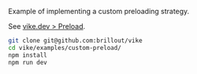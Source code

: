 Example of implementing a custom preloading strategy.

See [vike.dev > Preload](https://vike.dev/preload).

```bash
git clone git@github.com:brillout/vike
cd vike/examples/custom-preload/
npm install
npm run dev
```
